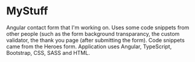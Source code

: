 # MyStuff
Angular contact form that I'm working on. Uses some code snippets from other people (such as the form background transparancy, the custom validator, the thank you page (after submitting the form). Code snippets came from the Heroes form. Application uses Angular, TypeScript, Bootstrap, CSS, SASS and HTML. 
